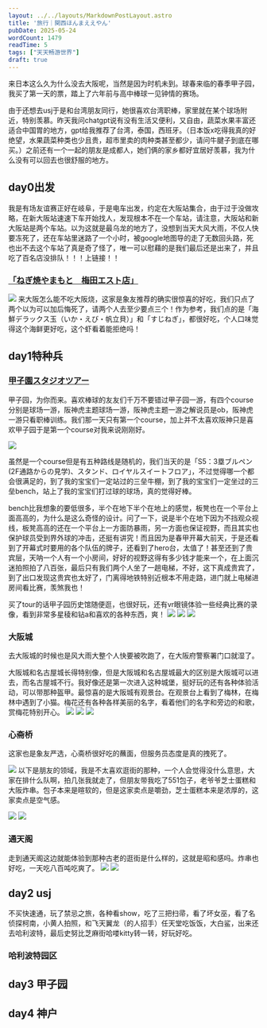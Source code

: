 ```yaml
---
layout: ../../layouts/MarkdownPostLayout.astro
title: '旅行｜関西ほんまええやん'
pubDate: 2025-05-24
wordCount: 1479
readTime: 5
tags: ["天天畅游世界"]
draft: true
---
```

来日本这么久为什么没去大阪呢，当然是因为时机未到。球春来临的春季甲子园，我买了第一天的票，踏上了六年前与高中棒球一见钟情的赛场。

由于还想去usj于是和台湾朋友同行，她很喜欢台湾职棒，家里就在某个球场附近，特别羡慕。昨天我问chatgpt说有没有生活又便利，又自由，蔬菜水果丰富还适合中国胃的地方，gpt给我推荐了台湾，泰国，西班牙。（日本饭x吃得我真的好绝望，水果蔬菜种类也少且贵，超市里卖的肉种类甚至都少，请问牛腱子到底在哪买。）之前还有一个一起的朋友是成都人，她们俩的家乡都好宜居好羡慕，我为什么没有可以回去也很舒服的地方。

## day0出发
我是有场友谊赛正好在岐阜，于是电车出发，约定在大阪站集合，由于过于没做攻略，在新大阪站速速下车开始找人，发现根本不在一个车站，请注意，大阪站和新大阪站是两个车站。以为这就是最乌龙的地方了，没想到当天大风大雨，不仅人快要冻死了，还在车站里迷路了一个小时，被google地图导的走了无数回头路，死也出不去这个车站了真是奇了怪了，唯一可以慰藉的是我们最后还是出来了，并且吃了百名店没排队！！！上链接！！
### [「ねぎ焼やまもと　梅田エスト店」](https://www.negiyaki-yamamoto.com/tenpo/index_3.html)
![](https://ramenmedia.missy.eu.org/media_attachments/files/114/166/181/588/094/567/original/27bfe316a23c1491.jpeg)
来大阪怎么能不吃大阪烧，这家是象友推荐的确实很惊喜的好吃，我们只点了两个以为可以加后悔死了，请两个人去至少要点三个！作为参考，我们点的是「海鮮デラックス玉（いか・えび・帆立貝）」和「すじねぎ」，都很好吃，个人口味觉得这个海鲜更好吃，这个虾看着能拒绝吗！

## day1特种兵
### [甲子園スタジオツアー](https://koshien-rekishikan.hanshin.co.jp/stadium_tour/)
甲子园，为你而来。喜欢棒球的友友们千万不要错过甲子园一游，有四个course分别是球场一游，阪神虎主题球场一游，阪神虎主题一游之解说员是ob，阪神虎一游只看职棒训练。我们那一天只有第一个course，加上并不太喜欢阪神只是喜欢甲子园于是第一个course对我来说刚刚好。

![](https://github.com/sikonn/picx-images-hosting/raw/master/20250521/IMG_8823.2rvd5e8bmf.webp)

虽然是一个course但是有五种路线是随机的，我们当天的是「S5：3塁ブルペン(2F通路からの見学)、スタンド、ロイヤルスイートフロア」，不过觉得哪一个都会很满足的，到了我的宝宝们一定站过的三垒牛棚，到了我的宝宝们一定坐过的三垒bench，站上了我的宝宝们打过球的球场，真的觉得好棒。

bench比我想象的要低很多，半个在地下半个在地上的感觉，板凳也在一个平台上面高高的，为什么是这么奇怪的设计。问了一下，说是半个在地下因为不挡观众视线，板凳高高的还在一个平台上一方面防暴雨，另一方面也保证视野，而且其实也保护球员受到界外球的冲击，还挺有讲究！而且因为是春甲开幕大前天，于是还看到了开幕式时要用的各个队伍的牌子，还看到了hero台，太值了！甚至还到了贵宾层，天呐一个人有一个小房间，好好的视野这得有多少钱才能来一个，在上面沉迷拍照拍了八百张，最后只有我们两个人坐了一趟电梯，不好，这下真成贵宾了，到了出口发现这贵宾也太好了，门离得地铁特别近根本不用走路，进门就上电梯进房间看比赛，羡煞我也！

买了tour的话甲子园历史馆随便逛，也很好玩，还有vr眼镜体验一些经典比赛的录像，看到非常多星稜和钻a和喜欢的各种东西，爽！
![](https://github.com/sikonn/picx-images-hosting/raw/master/20250521/IMG_8914.8dx3j99mg7.webp)
![](https://github.com/sikonn/picx-images-hosting/raw/master/20250521/IMG_8917.4ub5tg6woh.webp)
![](https://github.com/sikonn/picx-images-hosting/raw/master/20250521/IMG_8932.7w71uo88w2.webp)
### 大阪城
去大阪城的时候也是风大雨大整个人快要被吹跑了，在大阪府警察署门口就湿了。

大阪城和名古屋城长得特别像，但是大阪城和名古屋城最大的区别是大阪城可以进去，而名古屋城不行。我好像还是第一次进入这种城堡，挺好玩的还有各种体验活动，可以带那种盔甲。最惊喜的是大阪城有观景台。在观景台上看到了梅林，在梅林中遇到了小猫。梅花还有各种各样美丽的名字，看着他们的名字和旁边的和歌，赏梅花特别开心。
![](https://github.com/sikonn/picx-images-hosting/raw/master/20250524/BE135A43-14BF-4251-91B0-06A78909B6C8_1_105_c.3rbgnjttis.webp)
![](https://github.com/sikonn/picx-images-hosting/raw/master/20250521/IMG_9009.7zqnse1bmm.webp)
![](https://github.com/sikonn/picx-images-hosting/raw/master/20250521/IMG_9017.8z6r5k42sq.webp)
### 心斋桥
这家也是象友严选，心斋桥很好吃的蘸面，但服务员态度是真的拽死了。

![](https://github.com/sikonn/picx-images-hosting/raw/master/20250521/IMG_9024.5fktfr1d19.webp)
以下是朋友的领域，我是不太喜欢逛街的那种，一个人会觉得没什么意思，大家在排什么队啊，拍几张我就走了，但朋友带我吃了551包子，老爷爷芝士蛋糕和大阪炸串。包子本来是暄软的，但是这家卖点是嚼劲，芝士蛋糕本来是浓厚的，这家卖点是空气感。

![](https://github.com/sikonn/picx-images-hosting/raw/master/20250521/IMG_9052.361sw9gml3.webp)
![](https://github.com/sikonn/picx-images-hosting/raw/master/20250521/IMG_9043.58hlkbf7m2.webp)

### 通天阁
走到通天阁这边就能体验到那种古老的逛街是什么样的，这就是昭和感吗。炸串也好吃，一天吃八百吨吃爽了。
![](https://github.com/sikonn/picx-images-hosting/raw/master/20250524/F92E82A6-4F22-4E07-896E-E2EC3B61FDFA_1_105_c.32i73jazy2.webp)
![](https://github.com/sikonn/picx-images-hosting/raw/master/20250524/4CB25D88-AB07-4559-8427-13F2CE1C405F_1_105_c.2a5blsue7t.webp)

## day2 usj
不买快速通，玩了禁忌之旅，各种看show，吃了三把扫帚，看了坏女巫，看了名侦探柯南，小黄人拍照，和飞天翼龙（的人招手）任天堂吃饭饭，大白鲨，出来还去哈利波特，最后史努比芝麻街哈喽kitty转一转，好玩好吃。
### 哈利波特园区

## day3 甲子园

## day4 神户




